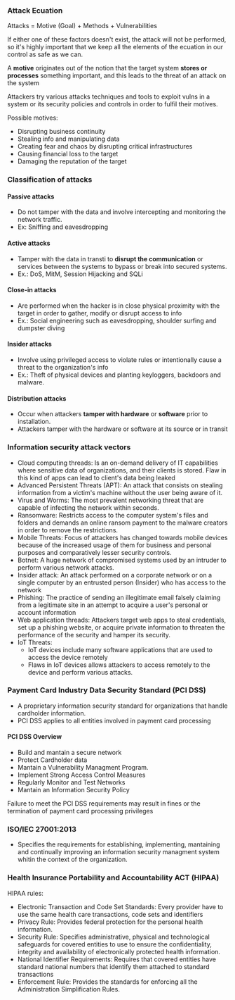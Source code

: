 ### Attack Ecuation

Attacks = Motive (Goal) + Methods + Vulnerabilities

If either one of these factors doesn't exist, the attack will not be performed, so it's highly important that we keep all the elements of the ecuation in our control as safe as we can.

A __motive__ originates out of the notion that the target system __stores or processes__ something important, and this leads to the threat of an attack on the system

Attackers try various attacks techniques and tools to exploit vulns in a system or its security policies and controls in order to fulfil their motives.

Possible motives:
- Disrupting business continuity
- Stealing info and manipulating data
- Creating fear and chaos by disrupting critical infrastructures
- Causing financial loss to the target
- Damaging the reputation of the target

### Classification of attacks

#### Passive attacks
- Do not tamper with the data and involve intercepting and monitoring the network traffic.
- Ex: Sniffing and eavesdropping

#### Active attacks
- Tamper with the data in transti to __disrupt the communication__ or services between the systems to bypass or break into secured systems.
- Ex.: DoS, MitM, Session Hijacking and SQLi

#### Close-in attacks
- Are performed when the hacker is in close physical proximity with the target in order to gather, modify or disrupt access to info
- Ex.: Social engineering such as eavesdropping, shoulder surfing and dumpster diving 

#### Insider attacks
- Involve using privileged access to violate rules or intentionally cause a threat to the organization's info
- Ex.: Theft of physical devices and planting keyloggers, backdoors and malware.

#### Distribution attacks
- Occur when attackers __tamper with hardware__ or __software__ prior to installation.
- Attackers tamper with the hardware or software at its source or in transit

### Information security attack vectors

- Cloud computing threads: Is an on-demand delivery of IT capabilities where sensitive data of organizations, and their clients is stored. Flaw in this kind of apps can lead to client's data being leaked
- Advanced Persistent Threats (APT): An attack that consists on stealing information from a victim's machine without the user being aware of it.
- Virus and Worms: The most prevalent networking threat that are capable of infecting the network within seconds.
- Ransomware: Restricts access to the computer system's files and folders and demands an online ransom payment to the malware creators in order to remove the restrictions.
- Mobile Threats: Focus of attackers has changed towards mobile devices because of the increased usage of them for business and personal purposes and comparatively lesser security controls.
- Botnet: A huge network of compromised systems used by an intruder to perform various network attacks.
- Insider attack: An attack performed on a corporate network or on a single computer by an entrusted person (Insider) who has access to the network
- Phishing: The practice of sending an illegitimate email falsely claiming from a legitimate site in an attempt to acquire a user's personal or account information
- Web application threads: Attackers target web apps to steal credentials, set up a phishing website, or acquire private information to threaten the performance of the security and hamper its security.
- IoT Threats: 
	- IoT devices include many software applications that are used to access the device remotely
	- Flaws in IoT devices allows attackers to access remotely to the device and perform various attacks.

### Payment Card Industry Data Security Standard (PCI DSS)
- A proprietary information security standard for organizations that handle cardholder information.
- PCI DSS applies to all entities involved in payment card processing

#### PCI DSS Overview
- Build and mantain a secure network
- Protect Cardholder data
- Mantain a Vulnerability Managment Program.
- Implement Strong Access Control Measures
- Regularly Monitor and Test Networks
- Mantain an Information Security Policy

Failure to meet the PCI DSS requirements may result in fines or the termination of payment card processing privileges

### ISO/IEC 27001:2013
- Specifies the requirements for establishing, implementing, mantaining and continually improving an information security managment system whitin the context of the organization.

### Health Insurance Portability and Accountability ACT (HIPAA)
HIPAA rules:
- Electronic Transaction and Code Set Standards: Every provider have to use the same health care transactions, code sets and identifiers
- Privacy Rule: Provides federal protection for the personal health information.
- Security Rule: Specifies administrative, physical and technological safeguards for covered entities to use to ensure the confidentiality, integrity and availability of electronically protected health information.
- National Identifier Requirements: Requires that covered entities have standard national numbers that identify them attached to standard transactions
- Enforcement Rule: Provides the standards for enforcing all the Administration Simplification Rules.
